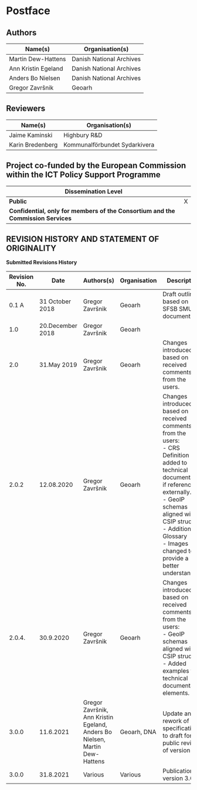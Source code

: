 # Postface

## Authors

| Name(s)             | Organisation(s)          |
|---------------------|--------------------------|
| Martin Dew-Hattens  | Danish National Archives |
| Ann Kristin Egeland | Danish National Archives |
| Anders Bo Nielsen   | Danish National Archives |
| Gregor Završnik     | Geoarh                   |

## Reviewers

| Name(s)          | Organisation(s)               |
|------------------|-------------------------------|
| Jaime Kaminski   | Highbury R&D                  |
| Karin Bredenberg | Kommunalförbundet Sydarkivera |

## Project co-funded by the European Commission within the ICT Policy Support Programme

| **Dissemination Level** |   |
|-------------------------|---|
|  **Public**     | X |
| **Confidential, only for members of the Consortium and the Commission Services** |   |

## REVISION HISTORY AND STATEMENT OF ORIGINALITY

**Submitted Revisions History**

| Revision No. | Date            | Authors(s) | Organisation | Description |
|--------------|-----------------|------------|--------------|-------------|
| 0.1 A        | 31 October 2018 | Gregor Završnik | Geoarh | Draft outline based on SFSB SMURF document. |
| 1.0 | 20.December 2018 | Gregor Završnik | Geoarh |   |
| 2.0 | 31.May 2019 | Gregor Završnik | Geoarh | Changes introduced based on received comments from the users. |
| 2.0.2 | 12.08.2020 | Gregor Završnik | Geoarh | Changes introduced based on received comments from the users:<br/>- CRS Definition added to technical documentation if referenced externally.<br/>- GeoIP schemas aligned with CSIP structure.<br/>- Additions to Glossary<br/>- Images changed to provide a better understanding. |
| 2.0.4. | 30.9.2020 | Gregor Završnik | Geoarh | Changes introduced based on received comments from the users:<br/>- GeoIP schemas aligned with CSIP structure.<br/>- Added examples for technical documentation elements. |
| 3.0.0 | 11.6.2021 | Gregor Završnik, Ann Kristin Egeland, Anders Bo Nielsen, Martin Dew-Hattens | Geoarh, DNA | Update and rework of specification to draft for public review of version 3.0. |
| 3.0.0 | 31.8.2021 | Various | Various | Publication of version 3.0.0 |
